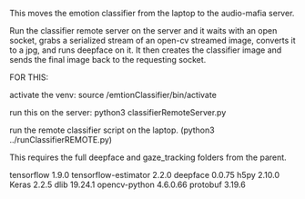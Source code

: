 This moves the emotion classifier from the laptop to the audio-mafia server.

Run the classifier remote server on the server and it waits with an open socket,
grabs a serialized stream of an open-cv streamed image, converts it to a jpg, and
runs deepface on it.  It then creates the classifier image and sends the final image
back to the requesting socket.


FOR THIS:

activate the venv:
source /emtionClassifier/bin/activate

run this on the server:
python3 classifierRemoteServer.py

run the remote classifier script on the laptop.
(python3 ../runClassifierREMOTE.py)


This requires the full deepface and gaze_tracking folders from the parent.

tensorflow              1.9.0
tensorflow-estimator    2.2.0
deepface                0.0.75
h5py                    2.10.0
Keras                   2.2.5
dlib                    19.24.1
opencv-python           4.6.0.66
protobuf                3.19.6
